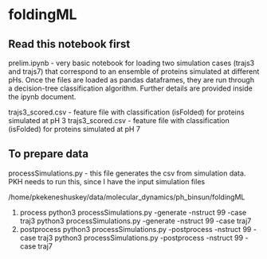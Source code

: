 # foldingML

## Read this notebook first 
prelim.ipynb - very basic notebook for loading two simulation cases (trajs3 and trajs7) that correspond to an ensemble of proteins simulated at different pHs. Once the files are loaded as pandas dataframes, they are run through a decision-tree classification algorithm. Further details are provided inside the ipynb document. 

trajs3_scored.csv - feature file with classification (isFolded) for proteins simulated at pH 3 
trajs3_scored.csv - feature file with classification (isFolded) for proteins simulated at pH 7 

## To prepare data 
processSimulations.py - this file generates the csv from simulation data. PKH needs to run this, since I have the input simulation files

/home/pkekeneshuskey/data/molecular_dynamics/ph_binsun/foldingML
1. process
python3 processSimulations.py -generate -nstruct 99 -case traj3
python3 processSimulations.py -generate -nstruct 99 -case traj7    
2. postprocess 
python3 processSimulations.py -postprocess -nstruct 99 -case traj3
python3 processSimulations.py -postprocess -nstruct 99 -case traj7    


